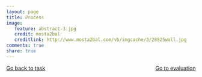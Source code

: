 ```yaml
---
layout: page 
title: Process
image: 
   feature: abstract-3.jpg
   credit: mosta2bal
   creditlink: http://www.mosta2bal.com/vb/imgcache/3/28525wall.jpg
comments: true
share: true 
---
```











<div style="float: left"> 
<a href="{{ site.url }}/projects/defence/project-2/task-2/" class="btn">Go back to task</a>
</div>

<div style="float: right"> 
<a href="{{ site.url }}/projects/defence/project-2/evaluation-2/" class="btn">Go to evaluation</a>